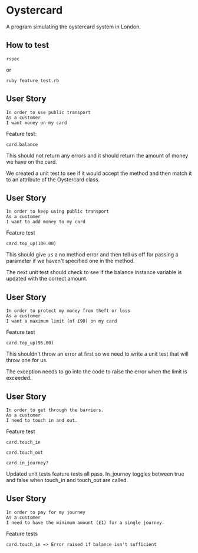 # Oystercard

A program simulating the oystercard system in London.


## How to test

```
rspec
````

or

```
ruby feature_test.rb
```


## User Story

```
In order to use public transport
As a customer
I want money on my card
```

Feature test:

```
card.balance
```

This should not return any errors and it should return the amount of money we have on the card.

We created a unit test to see if it would accept the method and then match it to an attribute of the Oystercard class.


## User Story

```
In order to keep using public transport
As a customer
I want to add money to my card
```

Feature test

```
card.top_up(100.00)
```

This should give us a no method error and then tell us off for passing a parameter if we haven't specified one in the method.

The next unit test should check to see if the balance instance variable is updated with the correct amount.

## User Story

```
In order to protect my money from theft or loss
As a customer
I want a maximum limit (of £90) on my card
```

Feature test

```
card.top_up(95.00)
```

This shouldn't throw an error at first so we need to write a unit test that will throw one for us.

The exception needs to go into the code to raise the error when the limit is exceeded.

## User Story

```
In order to get through the barriers.
As a customer
I need to touch in and out.
```

Feature test

```
card.touch_in

card.touch_out

card.in_journey?
```

Updated unit tests feature tests all pass. In_journey toggles between true and false when touch_in and touch_out are called.

## User Story
```
In order to pay for my journey
As a customer
I need to have the minimum amount (£1) for a single journey.
```

Feature tests

```
card.touch_in => Error raised if balance isn't sufficient
```
